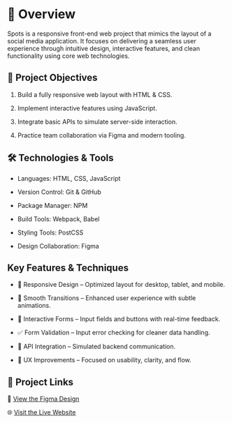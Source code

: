 # 📌 Overview
Spots is a responsive front-end web project that mimics the layout of a social media application. It focuses on delivering a seamless user experience through intuitive design, interactive features, and clean functionality using core web technologies.

## 🚀 Project Objectives
1. Build a fully responsive web layout with HTML & CSS.

2. Implement interactive features using JavaScript.

3. Integrate basic APIs to simulate server-side interaction.

4. Practice team collaboration via Figma and modern tooling.

## 🛠 Technologies & Tools
- Languages: HTML, CSS, JavaScript

- Version Control: Git & GitHub

- Package Manager: NPM

- Build Tools: Webpack, Babel

- Styling Tools: PostCSS

- Design Collaboration: Figma


## Key Features & Techniques
- 📱 Responsive Design – Optimized layout for desktop, tablet, and mobile.

- 🎨 Smooth Transitions – Enhanced user experience with subtle animations.

- 📝 Interactive Forms – Input fields and buttons with real-time feedback.

- ✅ Form Validation – Input error checking for cleaner data handling.

- 🔁 API Integration – Simulated backend communication.

- 🧠 UX Improvements – Focused on usability, clarity, and flow.

## 🔗 Project Links

🎨 [View the Figma Design](https://www.figma.com/file/BBNm2bC3lj8QQMHlnqRsga/Sprint-3-Project-%E2%80%94-Spots?type=design&node-id=2%3A60&mode=design&t=afgNFybdorZO6cQo-1)

🌐 [Visit the Live Website](https://reondaze-a.github.io/spots_project/)
